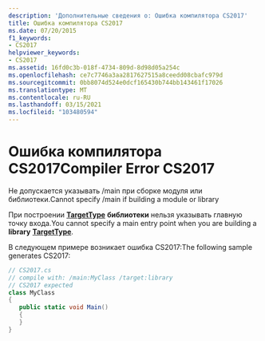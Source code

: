 ```yaml
---
description: 'Дополнительные сведения о: Ошибка компилятора CS2017'
title: Ошибка компилятора CS2017
ms.date: 07/20/2015
f1_keywords:
- CS2017
helpviewer_keywords:
- CS2017
ms.assetid: 16fd0c3b-018f-4734-809d-8d98d05a254c
ms.openlocfilehash: ce7c7746a3aa2817627515a8ceedd08cbafc979d
ms.sourcegitcommit: 0bb8074d524e0dcf165430b744bb143461f17026
ms.translationtype: MT
ms.contentlocale: ru-RU
ms.lasthandoff: 03/15/2021
ms.locfileid: "103480594"
---
```

# <a name="compiler-error-cs2017"></a><span data-ttu-id="887aa-103">Ошибка компилятора CS2017</span><span class="sxs-lookup"><span data-stu-id="887aa-103">Compiler Error CS2017</span></span>

<span data-ttu-id="887aa-104">Не допускается указывать /main при сборке модуля или библиотеки.</span><span class="sxs-lookup"><span data-stu-id="887aa-104">Cannot specify /main if building a module or library</span></span>  
  
 <span data-ttu-id="887aa-105">При построении [**TargetType**](../language-reference/compiler-options/output.md#targettype) **библиотеки** нельзя указывать главную точку входа.</span><span class="sxs-lookup"><span data-stu-id="887aa-105">You cannot specify a main entry point when you are building a **library** [**TargetType**](../language-reference/compiler-options/output.md#targettype).</span></span>  
  
 <span data-ttu-id="887aa-106">В следующем примере возникает ошибка CS2017:</span><span class="sxs-lookup"><span data-stu-id="887aa-106">The following sample generates CS2017:</span></span>  
  
```csharp  
// CS2017.cs  
// compile with: /main:MyClass /target:library  
// CS2017 expected  
class MyClass  
{  
   public static void Main()  
   {  
   }  
}  
```
